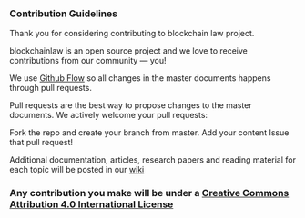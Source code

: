 ### Contribution Guidelines

Thank you for considering contributing to blockchain law project.

blockchainlaw is an open source project and we love to receive contributions from our community — you! 

We use [Github Flow](https://guides.github.com/introduction/flow/index.html) so all changes in the master documents happens through pull requests.

Pull requests are the best way to propose changes to the master documents. We actively welcome your pull requests:

Fork the repo and create your branch from master.
Add your content
Issue that pull request!


Additional documentation, articles, research papers and reading material for each topic will be posted in our [wiki](https://github.com/blueswanacademy/blockchainlaw/wiki)


### Any contribution you make will be under a [Creative Commons Attribution 4.0 International License](https://creativecommons.org/licenses/by/4.0/)
